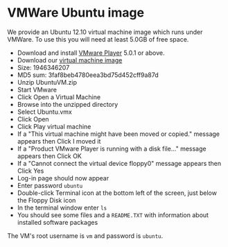 # VMWare Ubuntu image

We provide an Ubuntu 12.10 virtual machine image which runs under VMWare. To use this you will need at least 5.0GB of free space.

* Download and install [VMware Player](http://www.vmware.com/uk/products/desktop_virtualization/player/overview.html) 5.0.1 or above.
* Download our [virtual machine image](http://www2.epcc.ed.ac.uk/~michaelj/SoftwareCarpentry/UbuntuVM.zip)
 * Size: 1946346207
 * MD5 sum: 3faf8beb4780eea3bd75d452cff9a87d 
* Unzip UbuntuVM.zip
* Start VMware
* Click Open a Virtual Machine
* Browse into the unzipped directory
* Select Ubuntu.vmx
* Click Open
* Click Play virtual machine
* If a "This virtual machine might have been moved or copied." message appears then Click I moved it
* If a "Product VMware Player is running with a disk file..." message appears then Click OK
* If a "Cannot connect the virtual device floppy0" message appears then Click Yes
* Log-in page should now appear
* Enter password `ubuntu`
* Double-click Terminal icon at the bottom left of the screen, just below the Floppy Disk icon
* In the terminal window enter `ls`
* You should see some files and a `README.TXT` with information about installed software packages

The VM's root username is `vm` and password is `ubuntu`.
